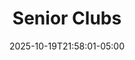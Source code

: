 ---
weight: 999
title: "Senior Clubs"
description: "Individual clubs scores"
icon: "article"
date: "2025-10-19T21:58:01-05:00"
lastmod: "2025-10-19T21:58:01-05:00"
draft: false
toc: true
---